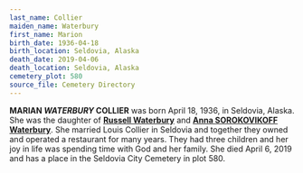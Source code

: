 ```yaml
---
last_name: Collier
maiden_name: Waterbury
first_name: Marion
birth_date: 1936-04-18
birth_location: Seldovia, Alaska
death_date: 2019-04-06
death_location: Seldovia, Alaska
cemetery_plot: 580
source_file: Cemetery Directory
---
```

**MARIAN *WATERBURY* COLLIER**  was born April 18, 1936, in Seldovia, Alaska. She was the daughter of [**Russell Waterbury**](./Waterbury_Russell_Sr.md) and [**Anna SOROKOVIKOFF Waterbury**](./Waterbury_Anna_Sorokovikoff). She married Louis Collier in Seldovia and together they owned and operated a restaurant for many years. They had three children and her joy in life was spending time with God and her family. She died April 6, 2019 and has a place in the Seldovia City Cemetery in plot 580.  




